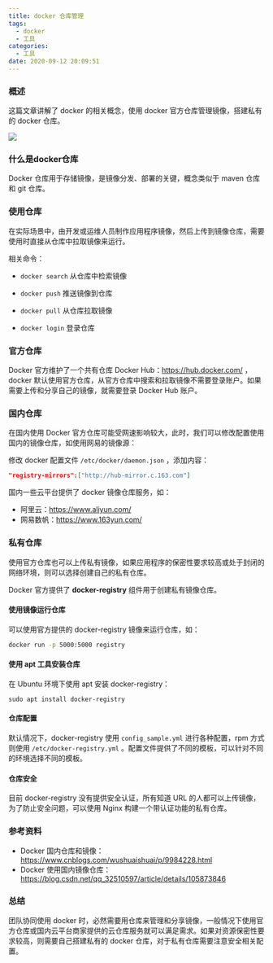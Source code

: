 ```yaml
---
title: docker 仓库管理
tags:
  - docker
  - 工具
categories:
  - 工具
date: 2020-09-12 20:09:51
---
```


### 概述

这篇文章讲解了 docker 的相关概念，使用 docker 官方仓库管理镜像，搭建私有的 docker 仓库。

![](https://blog-images.qiniu.wqf31415.xyz/docker_whale.jpg)



### 什么是docker仓库

Docker 仓库用于存储镜像，是镜像分发、部署的关键，概念类似于 maven 仓库和 git 仓库。



<!-- more -->



### 使用仓库

在实际场景中，由开发或运维人员制作应用程序镜像，然后上传到镜像仓库，需要使用时直接从仓库中拉取镜像来运行。

相关命令：

- `docker search` 从仓库中检索镜像

- `docker push` 推送镜像到仓库
- `docker pull` 从仓库拉取镜像
- `docker login` 登录仓库



### 官方仓库

Docker 官方维护了一个共有仓库 Docker Hub：<https://hub.docker.com/> ，docker 默认使用官方仓库，从官方仓库中搜索和拉取镜像不需要登录账户。如果需要上传和分享自己的镜像，就需要登录 Docker Hub 账户。



### 国内仓库

在国内使用 Docker 官方仓库可能受网速影响较大，此时，我们可以修改配置使用国内的镜像仓库，如使用网易的镜像源：

修改 docker 配置文件 `/etc/docker/daemon.json` ，添加内容：

```json
"registry-mirrors":["http://hub-mirror.c.163.com"]
```

国内一些云平台提供了 docker 镜像仓库服务，如：

- 阿里云：<https://www.aliyun.com/> 
- 网易数帆：<https://www.163yun.com/> 



### 私有仓库

使用官方仓库也可以上传私有镜像，如果应用程序的保密性要求较高或处于封闭的网络环境，则可以选择创建自己的私有仓库。

Docker 官方提供了 **docker-registry** 组件用于创建私有镜像仓库。

#### 使用镜像运行仓库

可以使用官方提供的 docker-registry 镜像来运行仓库，如：

```bash
docker run -p 5000:5000 registry
```



#### 使用 apt 工具安装仓库

在 Ubuntu 环境下使用 apt 安装 docker-registry：

```
sudo apt install docker-registry
```



#### 仓库配置

默认情况下，docker-registry 使用 `config_sample.yml` 进行各种配置，rpm 方式则使用 `/etc/docker-registry.yml`  。配置文件提供了不同的模板，可以针对不同的环境选择不同的模板。



#### 仓库安全

目前 docker-registry 没有提供安全认证，所有知道 URL 的人都可以上传镜像，为了防止安全问题，可以使用 Nginx 构建一个带认证功能的私有仓库。



### 参考资料

- Docker 国内仓库和镜像：<https://www.cnblogs.com/wushuaishuai/p/9984228.html> 
- Docker 使用国内镜像仓库： <https://blog.csdn.net/qq_32510597/article/details/105873846> 



### 总结

团队协同使用 docker 时，必然需要用仓库来管理和分享镜像，一般情况下使用官方仓库或国内云平台商家提供的云仓库服务就可以满足需求。如果对资源保密性要求较高，则需要自己搭建私有的 docker 仓库，对于私有仓库需要注意安全相关配置。
